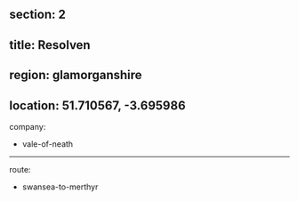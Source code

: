 section: 2
----
title: Resolven
----
region: glamorganshire
----
location: 51.710567, -3.695986
----
company:
- vale-of-neath
----
route:
- swansea-to-merthyr
